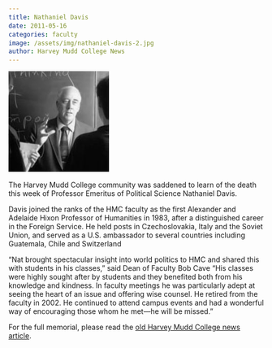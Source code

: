 ```yaml
---
title: Nathaniel Davis
date: 2011-05-16
categories: faculty
image: /assets/img/nathaniel-davis-2.jpg
author: Harvey Mudd College News
---
```

![Nathaniel Davis](/assets/img/nathaniel-davis-2.jpg)

The Harvey Mudd College community was saddened to learn of the death this week of Professor Emeritus of Political Science Nathaniel Davis.

Davis joined the ranks of the HMC faculty as the first Alexander and Adelaide Hixon Professor of Humanities in 1983, after a distinguished career in the Foreign Service. He held posts in Czechoslovakia, Italy and the Soviet Union, and served as a U.S. ambassador to several countries including Guatemala, Chile and Switzerland 

“Nat brought spectacular insight into world politics to HMC and shared this with students in his classes,” said Dean of Faculty Bob Cave “His classes were highly sought after by students and they benefited both from his knowledge and kindness.  In faculty meetings he was particularly adept at seeing the heart of an issue and offering wise counsel. He retired from the faculty in 2002. He continued to attend campus events and had a wonderful way of encouraging those whom he met—he will be missed.”

For the full memorial, please read the [old Harvey Mudd College news article](https://www.hmc.edu/non-wp-sites/old-news/nathaniel-davis.php).

